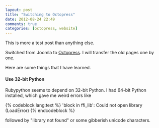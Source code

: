 ```yaml
---
layout: post
title: "Switching to Octopress"
date: 2012-08-24 22:49
comments: true
categories: [octopress, website]
---
```

This is more a test post than anything else.

Switched from Joomla to [Octopress](http://octopress.org/). I will transfer the old pages one by one.

Here are some things that I have learned.

#### Use 32-bit Python

Rubypython seems to depend on 32-bit Python. I had 64-bit Python installed, which gave me weird errors like

{% codeblock lang:text %}
'block in ffi_lib': Could not open library (LoadError)
{% endcodeblock %}

followed by "library not found" or some gibberish unicode characters.